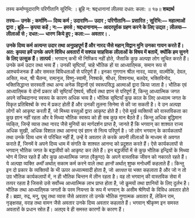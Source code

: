  

तस्य कर्माण्युदाराणि परिगीतानि सूरिभि: । ब्रूहि न: श्रद्दधानानां लीलया दधत: कला: ॥ १७॥ **शब्दार्थ** 

**तस्य—** **उनके** **; कर्माणि—** **दिव्य कर्म** **; उदाराणि—** **उदार** **; परिगीतानि—** **प्रसारित** **; सूरिभि:—** **महात्माओं द्वारा** **; ब्रूहि—** **कृपया कहें** **; न:—** **हमसे** **; श्रद्दधानानाम्—** **आदरपूर्वक ग्रहण करने के लिए उद्यत** **; लीलया—** **लीलाओं से** **; दधत:—** **धारण** **किये हुए** **; कला:—** **अवतार।** **.** 

**उनके दिव्य कर्म अत्यन्त उदार तथा अनुग्रहपूर्ण हैं और नारद जैसे महान् विद्वान मुनि** **उनका गायन करते हैं। अत: कृपया हमें उनके अपने विविध अवतारों में सश्पन्न साहसिक** **लीलाओं के विषय में बतायें, क्योंकि हम सुनने के लिए उत्सुक हैं।** **तात्पर्य** : भगवान् कभी भी निष्क्रिय नहीं होते, जैसाकि कुछ अल्पज्ञ लोग सूचित करते हैं। उनके कर्म उदार तथा भव्य हैं। उनकी सृष्टियाँ, चाहे भौतिक हों या आध्याति्मक, समान रूप से आश्चर्यजनक हैं और समस्त विविधताओं से परिपूर्ण हैं। इनका गुणगान श्रील नारद, व्यास, वाल्मीकि, देवल, असित, मध्व, श्री चैतन्य, रामानुज, विष्णु-स्वामी, निश्बार्क, श्रीधर, विश्वनाथ, बलदेव, भक्तिविनोद, भक्तिसिद्धान्त सरस्वती तथा अन्य अनेक विद्वानों एवं स्वरूपसिद्ध आत्माओं द्वारा किया जाता है। भौतिक एवं आध्याति्मक ये दोनों प्रकार की सृष्टियाँ ऐश्वर्य, सौंदर्य तथा ज्ञान से परिपूर्ण हैं, किन्तु आध्यात्मिक जगत अपने सच्चिदानन्द स्वरूप के कारण अधिक भव्य है। भौतिक सृष्टियाँ कुछ काल के लिए अध्यात्म जगत के विकृत प्रतिबिश्बों के रुप में प्रकट होती हैं और उनकी तुलना सिनेमा से की जा सकती है। वे उन अल्पज्ञ लोगों को आकृष्ट करती हैं, जो मिथ्या वस्तुओं द्वारा आकृष्ट होते हैं। ऐसे मूर्ख व्यक्तियों को वास्तविकता का कुछ ज्ञान नहीं रहता और वे मिथ्या भौतिक स्वरूप को ही सब कुछ मान बैठते हैं। किन्तु अधिक बुद्धिमान व्यकि्त, जिन्हें व्यास तथा नारद जैसे मुनियों का मार्गदर्शन प्राप्त है, जानते हैं कि भगवान् का शाश्वत राज्य अधिक सुखी, अधिक विशाल तथा आनन्द एवं ज्ञान से नित्य परिपूर्ण है। जो लोग भगवान् के कार्यकलापों तथा उनके दिव्य धाम से परिचित नहीं हैं, उन्हें वे अवतार ले करके अपनी लीलाओं के माध्यम से अवगत कराते हैं, जिनमें वे अपने दिव्य धाम में संगति के शाश्वत आनन्द को प्रदॢशत करते हैं। ऐसे कार्यकलापों से भगवान् भौतिक जगत के बद्धजीवों को आकृष्ट कर लेते हैं। इन बद्धजीवों में से कुछ भौतिक इन्द्रियों के मिथ्या भोग में लिप्त रहते हैं और कुछ आध्यात्मिक जगत (वैकुण्ठ) के अपने वास्तविक जीवन को नकारते रहते हैं। ये अल्पज्ञ व्यक्ति *कर्मी* अर्थात् सकाम कर्म करने वाले तथा *ज्ञानी* अर्थात् शुष्क मनोधर्मी कहलाते हैं। किन्तु इन दो प्रकार के व्यक्तियों के भी ऊपर अध्यात्मवादी होता है, जो *सात्वत* या भक्त कहलाता है और जो न तो उग्र भौतिक कार्यकलापों में, न ही भौतिक चिन्तन में लीन रहता है। वह तो भगवान् की वास्तविक सेवा में तत्पर रहता है जिससे उसे सर्वोच्च आध्यात्मिक लाभ प्राप्त होता है, जो कॢमयों तथा ज्ञानियों के लिए दुर्लभ है। भौतिक तथा आध्याति्मक जगतों के परम नियन्ता के रूप में भगवान् के असीम श्रेणियों के विविध अवतार होते हैं। ब्रह्मा, रुद्र, मनु, पृथु तथा व्यास जैसे अवतार तो उनके भौतिक गुणात्मक अवतार हैं, लेकिन राम, नृङ्क्षसह, वराह तथा वामन जैसे अवतार उनके दिव्य अवतार कहलाते हैं। भगवान् श्रीकृष्ण इन समस्त अवतारों के प्रधान स्रोत हैं। अतएव वे ही समस्त कारणों के कारण हैं। 